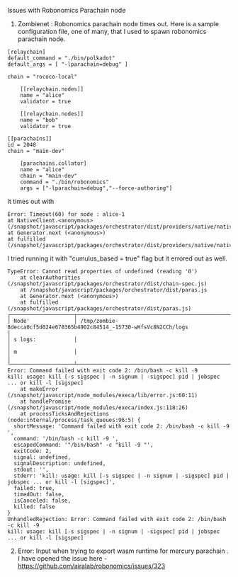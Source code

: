 Issues with Robonomics Parachain node

1. Zombienet : Robonomics parachain node times out. Here is a sample configuration file, one of many, that I used to spawn robonomics parachain node.

```
[relaychain]
default_command = "./bin/polkadot"
default_args = [ "-lparachain=debug" ]

chain = "rococo-local"

    [[relaychain.nodes]]
    name = "alice"
    validator = true

    [[relaychain.nodes]]
    name = "bob"
    validator = true

[[parachains]]
id = 2048
chain = "main-dev"

    [parachains.collator]
    name = "alice"
    chain = "main-dev"
    command = "./bin/robonomics"
    args = ["-lparachain=debug","--force-authoring"]
```

It times out with 
```
Error: Timeout(60) for node : alice-1
at NativeClient.<anonymous> (/snapshot/javascript/packages/orchestrator/dist/providers/native/nativeClient.js)
at Generator.next (<anonymous>)
at fulfilled (/snapshot/javascript/packages/orchestrator/dist/providers/native/nativeClient.js)
```

I tried running it with "cumulus_based = true" flag but it errored out as well.

```
TypeError: Cannot read properties of undefined (reading '0')
    at clearAuthorities (/snapshot/javascript/packages/orchestrator/dist/chain-spec.js)
    at /snapshot/javascript/packages/orchestrator/dist/paras.js
    at Generator.next (<anonymous>)
    at fulfilled (/snapshot/javascript/packages/orchestrator/dist/paras.js)
┌────────────────────┬────────────────────────────────────────────────────────────────────────────────────────────────────┐
│ Node'              │ /tmp/zombie-8decca0cf5d024e678365b4902c84514_-15730-wHfsVc8N2CCh/logs                              │
│ s logs:            │                                                                                                    │
│ m                  │                                                                                                    │
└────────────────────┴────────────────────────────────────────────────────────────────────────────────────────────────────┘
Error: Command failed with exit code 2: /bin/bash -c kill -9
kill: usage: kill [-s sigspec | -n signum | -sigspec] pid | jobspec ... or kill -l [sigspec]
    at makeError (/snapshot/javascript/node_modules/execa/lib/error.js:60:11)
    at handlePromise (/snapshot/javascript/node_modules/execa/index.js:118:26)
    at processTicksAndRejections (node:internal/process/task_queues:96:5) {
  shortMessage: 'Command failed with exit code 2: /bin/bash -c kill -9 ',
  command: '/bin/bash -c kill -9 ',
  escapedCommand: '"/bin/bash" -c "kill -9 "',
  exitCode: 2,
  signal: undefined,
  signalDescription: undefined,
  stdout: '',
  stderr: 'kill: usage: kill [-s sigspec | -n signum | -sigspec] pid | jobspec ... or kill -l [sigspec]',
  failed: true,
  timedOut: false,
  isCanceled: false,
  killed: false
}
UnhandledRejection: Error: Command failed with exit code 2: /bin/bash -c kill -9
kill: usage: kill [-s sigspec | -n signum | -sigspec] pid | jobspec ... or kill -l [sigspec]
```

2. Error: Input when trying to export wasm runtime for mercury parachain . 
I have opened the issue here - https://github.com/airalab/robonomics/issues/323

